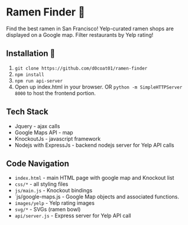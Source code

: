 # Ramen Finder :ramen:

Find the best ramen in San Francisco! Yelp-curated ramen shops are displayed on a Google map. Filter restaurants by Yelp rating!

## Installation :rocket:

1. `git clone https://github.com/d0coat01/ramen-finder`
2. `npm install`
3. `npm run api-server`
4. Open up index.html in your browser. OR `python -m SimpleHTTPServer 8000` to host the frontend portion.

## Tech Stack 
* Jquery - ajax calls
* Google Maps API - map
* KnockoutJs - javascript framework
* Nodejs with ExpressJs - backend nodejs server for Yelp API calls

## Code Navigation 

* `index.html` - main HTML page with google map and Knockout list
* `css/*` - all styling files
* `js/main.js` - Knockout bindings
* `js/google-maps.js - Google Map objects and associated functions.
* `images/yelp` - Yelp rating images
* `svg/*` - SVGs (ramen bowl)
* `api/server.js` - Express server for Yelp API call
